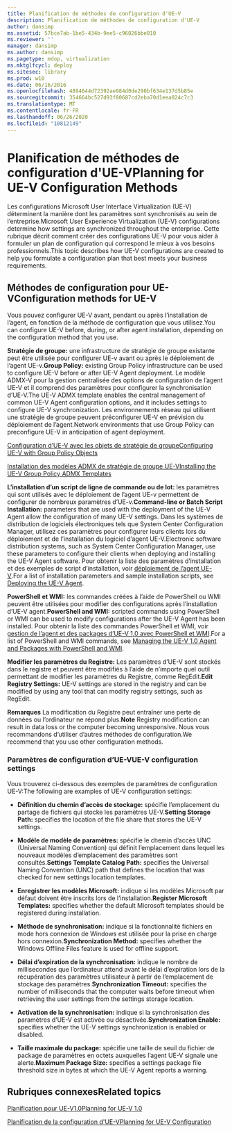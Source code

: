 ```yaml
---
title: Planification de méthodes de configuration d'UE-V
description: Planification de méthodes de configuration d'UE-V
author: dansimp
ms.assetid: 57bce7ab-1be5-434b-9ee5-c96026bbe010
ms.reviewer: ''
manager: dansimp
ms.author: dansimp
ms.pagetype: mdop, virtualization
ms.mktglfcycl: deploy
ms.sitesec: library
ms.prod: w10
ms.date: 06/16/2016
ms.openlocfilehash: 4894644d72392ae984d0de290bf634e137d5b85e
ms.sourcegitcommit: 354664bc527d93f80687cd2eba70d1eea024c7c3
ms.translationtype: MT
ms.contentlocale: fr-FR
ms.lasthandoff: 06/26/2020
ms.locfileid: "10812149"
---
```

# <span data-ttu-id="3a9ea-103">Planification de méthodes de configuration d'UE-V</span><span class="sxs-lookup"><span data-stu-id="3a9ea-103">Planning for UE-V Configuration Methods</span></span>


<span data-ttu-id="3a9ea-104">Les configurations Microsoft User Interface Virtualization (UE-V) déterminent la manière dont les paramètres sont synchronisés au sein de l’entreprise.</span><span class="sxs-lookup"><span data-stu-id="3a9ea-104">Microsoft User Experience Virtualization (UE-V) configurations determine how settings are synchronized throughout the enterprise.</span></span> <span data-ttu-id="3a9ea-105">Cette rubrique décrit comment créer des configurations UE-V pour vous aider à formuler un plan de configuration qui correspond le mieux à vos besoins professionnels.</span><span class="sxs-lookup"><span data-stu-id="3a9ea-105">This topic describes how UE-V configurations are created to help you formulate a configuration plan that best meets your business requirements.</span></span>

## <span data-ttu-id="3a9ea-106">Méthodes de configuration pour UE-V</span><span class="sxs-lookup"><span data-stu-id="3a9ea-106">Configuration methods for UE-V</span></span>


<span data-ttu-id="3a9ea-107">Vous pouvez configurer UE-V avant, pendant ou après l’installation de l’agent, en fonction de la méthode de configuration que vous utilisez.</span><span class="sxs-lookup"><span data-stu-id="3a9ea-107">You can configure UE-V before, during, or after agent installation, depending on the configuration method that you use.</span></span>

<span data-ttu-id="3a9ea-108">**Stratégie de groupe:** une infrastructure de stratégie de groupe existante peut être utilisée pour configurer UE-v avant ou après le déploiement de l’agent UE-v.</span><span class="sxs-lookup"><span data-stu-id="3a9ea-108">**Group Policy:** existing Group Policy infrastructure can be used to configure UE-V before or after UE-V Agent deployment.</span></span> <span data-ttu-id="3a9ea-109">Le modèle ADMX-V pour la gestion centralisée des options de configuration de l’agent UE-V et il comprend des paramètres pour configurer la synchronisation d’UE-V.</span><span class="sxs-lookup"><span data-stu-id="3a9ea-109">The UE-V ADMX template enables the central management of common UE-V Agent configuration options, and it includes settings to configure UE-V synchronization.</span></span> <span data-ttu-id="3a9ea-110">Les environnements réseau qui utilisent une stratégie de groupe peuvent préconfigurer UE-V en prévision du déploiement de l’agent.</span><span class="sxs-lookup"><span data-stu-id="3a9ea-110">Network environments that use Group Policy can preconfigure UE-V in anticipation of agent deployment.</span></span>

[<span data-ttu-id="3a9ea-111">Configuration d’UE-V avec les objets de stratégie de groupe</span><span class="sxs-lookup"><span data-stu-id="3a9ea-111">Configuring UE-V with Group Policy Objects</span></span>](configuring-ue-v-with-group-policy-objects.md)

[<span data-ttu-id="3a9ea-112">Installation des modèles ADMX de stratégie de groupe UE-V</span><span class="sxs-lookup"><span data-stu-id="3a9ea-112">Installing the UE-V Group Policy ADMX Templates</span></span>](installing-the-ue-v-group-policy-admx-templates.md)

<span data-ttu-id="3a9ea-113">**L’installation d’un script de ligne de commande ou de lot:** les paramètres qui sont utilisés avec le déploiement de l’agent UE-v permettent de configurer de nombreux paramètres d’UE-v.</span><span class="sxs-lookup"><span data-stu-id="3a9ea-113">**Command-line or Batch Script Installation:** parameters that are used with the deployment of the UE-V Agent allow the configuration of many UE-V settings.</span></span> <span data-ttu-id="3a9ea-114">Dans les systèmes de distribution de logiciels électroniques tels que System Center Configuration Manager, utilisez ces paramètres pour configurer leurs clients lors du déploiement et de l’installation du logiciel d’agent UE-V.</span><span class="sxs-lookup"><span data-stu-id="3a9ea-114">Electronic software distribution systems, such as System Center Configuration Manager, use these parameters to configure their clients when deploying and installing the UE-V Agent software.</span></span> <span data-ttu-id="3a9ea-115">Pour obtenir la liste des paramètres d’installation et des exemples de script d’installation, voir [déploiement de l’agent UE-V](deploying-the-ue-v-agent.md).</span><span class="sxs-lookup"><span data-stu-id="3a9ea-115">For a list of installation parameters and sample installation scripts, see [Deploying the UE-V Agent](deploying-the-ue-v-agent.md).</span></span>

<span data-ttu-id="3a9ea-116">**PowerShell et WMI:** les commandes créées à l’aide de PowerShell ou WMI peuvent être utilisées pour modifier des configurations après l’installation d’UE-V agent.</span><span class="sxs-lookup"><span data-stu-id="3a9ea-116">**PowerShell and WMI:** scripted commands using PowerShell or WMI can be used to modify configurations after the UE-V Agent has been installed.</span></span> <span data-ttu-id="3a9ea-117">Pour obtenir la liste des commandes PowerShell et WMI, voir [gestion de l’agent et des packages d’UE-V 1,0 avec PowerShell et WMI](managing-the-ue-v-10-agent-and-packages-with-powershell-and-wmi.md).</span><span class="sxs-lookup"><span data-stu-id="3a9ea-117">For a list of PowerShell and WMI commands, see [Managing the UE-V 1.0 Agent and Packages with PowerShell and WMI](managing-the-ue-v-10-agent-and-packages-with-powershell-and-wmi.md).</span></span>

<span data-ttu-id="3a9ea-118">**Modifier les paramètres du Registre:** Les paramètres d’UE-V sont stockés dans le registre et peuvent être modifiés à l’aide de n’importe quel outil permettant de modifier les paramètres du Registre, comme RegEdit.</span><span class="sxs-lookup"><span data-stu-id="3a9ea-118">**Edit Registry Settings:** UE-V settings are stored in the registry and can be modified by using any tool that can modify registry settings, such as RegEdit.</span></span>

<span data-ttu-id="3a9ea-119">**Remarques**  La modification du Registre peut entraîner une perte de données ou l’ordinateur ne répond plus.</span><span class="sxs-lookup"><span data-stu-id="3a9ea-119">**Note** Registry modification can result in data loss or the computer becoming unresponsive.</span></span> <span data-ttu-id="3a9ea-120">Nous vous recommandons d’utiliser d’autres méthodes de configuration.</span><span class="sxs-lookup"><span data-stu-id="3a9ea-120">We recommend that you use other configuration methods.</span></span>

 

### <span data-ttu-id="3a9ea-121">Paramètres de configuration d’UE-V</span><span class="sxs-lookup"><span data-stu-id="3a9ea-121">UE-V configuration settings</span></span>

<span data-ttu-id="3a9ea-122">Vous trouverez ci-dessous des exemples de paramètres de configuration UE-V:</span><span class="sxs-lookup"><span data-stu-id="3a9ea-122">The following are examples of UE-V configuration settings:</span></span>

-   <span data-ttu-id="3a9ea-123">**Définition du chemin d’accès de stockage:** spécifie l’emplacement du partage de fichiers qui stocke les paramètres UE-V.</span><span class="sxs-lookup"><span data-stu-id="3a9ea-123">**Setting Storage Path:** specifies the location of the file share that stores the UE-V settings.</span></span>

-   <span data-ttu-id="3a9ea-124">**Modèle de modèle de paramètres:** spécifie le chemin d’accès UNC (Universal Naming Convention) qui définit l’emplacement dans lequel les nouveaux modèles d’emplacement des paramètres sont consultés.</span><span class="sxs-lookup"><span data-stu-id="3a9ea-124">**Settings Template Catalog Path:** specifies the Universal Naming Convention (UNC) path that defines the location that was checked for new settings location templates.</span></span>

-   <span data-ttu-id="3a9ea-125">**Enregistrer les modèles Microsoft:** indique si les modèles Microsoft par défaut doivent être inscrits lors de l’installation.</span><span class="sxs-lookup"><span data-stu-id="3a9ea-125">**Register Microsoft Templates:** specifies whether the default Microsoft templates should be registered during installation.</span></span>

-   <span data-ttu-id="3a9ea-126">**Méthode de synchronisation:** indique si la fonctionnalité fichiers en mode hors connexion de Windows est utilisée pour la prise en charge hors connexion.</span><span class="sxs-lookup"><span data-stu-id="3a9ea-126">**Synchronization Method:** specifies whether the Windows Offline Files feature is used for offline support.</span></span>

-   <span data-ttu-id="3a9ea-127">**Délai d’expiration de la synchronisation:** indique le nombre de millisecondes que l’ordinateur attend avant le délai d’expiration lors de la récupération des paramètres utilisateur à partir de l’emplacement de stockage des paramètres.</span><span class="sxs-lookup"><span data-stu-id="3a9ea-127">**Synchronization Timeout:** specifies the number of milliseconds that the computer waits before timeout when retrieving the user settings from the settings storage location.</span></span>

-   <span data-ttu-id="3a9ea-128">**Activation de la synchronisation:** indique si la synchronisation des paramètres d’UE-V est activée ou désactivée.</span><span class="sxs-lookup"><span data-stu-id="3a9ea-128">**Synchronization Enable:** specifies whether the UE-V settings synchronization is enabled or disabled.</span></span>

-   <span data-ttu-id="3a9ea-129">**Taille maximale du package:** spécifie une taille de seuil du fichier de package de paramètres en octets auxquelles l’agent UE-V signale une alerte.</span><span class="sxs-lookup"><span data-stu-id="3a9ea-129">**Maximum Package Size:** specifies a settings package file threshold size in bytes at which the UE-V Agent reports a warning.</span></span>

## <span data-ttu-id="3a9ea-130">Rubriques connexes</span><span class="sxs-lookup"><span data-stu-id="3a9ea-130">Related topics</span></span>


[<span data-ttu-id="3a9ea-131">Planification pour UE-V1.0</span><span class="sxs-lookup"><span data-stu-id="3a9ea-131">Planning for UE-V 1.0</span></span>](planning-for-ue-v-10.md)

[<span data-ttu-id="3a9ea-132">Planification de la configuration d'UE-V</span><span class="sxs-lookup"><span data-stu-id="3a9ea-132">Planning for UE-V Configuration</span></span>](planning-for-ue-v-configuration.md)

 

 





